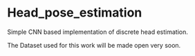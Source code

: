 # Head_pose_estimation
Simple CNN based implementation of discrete head estimation.

The Dataset used for this work will be made open very soon.
